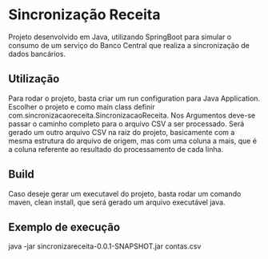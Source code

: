 # Sincronização Receita

Projeto desenvolvido em Java, utilizando SpringBoot para simular o consumo
de um serviço do Banco Central que realiza a sincronização de dados bancários.

## Utilização
Para rodar o projeto, basta criar um run configuration para Java Application. Escolher o projeto
e como main class definir com.sincronizacaoreceita.SincronizacaoReceita.
Nos Argumentos deve-se passar o caminho completo para o arquivo CSV a ser processado.
Será gerado um outro arquivo CSV na raiz do projeto, basicamente com a mesma estrutura do arquivo
de origem, mas com uma coluna a mais, que é a coluna referente ao resultado do processamento de
cada linha.

## Build
Caso deseje gerar um executavel do projeto, basta rodar um comando maven, clean install, que será
gerado um arquivo executável java.

## Exemplo de execução

java -jar sincronizareceita-0.0.1-SNAPSHOT.jar contas.csv